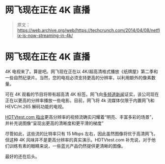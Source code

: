 # 网飞现在正在 4K 直播 

> 原文：<https://web.archive.org/web/https://techcrunch.com/2014/04/08/netflix-is-now-streaming-in-4k/>

# 网飞现在正在 4K 直播

4K 电视来了。算是吧。网飞现在正在以 4K/超高清格式播放《纸牌屋》第二季和一些自然纪录片。当然，您的电视必须支持更高的分辨率，以利用额外的像素数量。

可在 4K 观看的节目将带有超高清 4K 标签。网飞向[多频道新闻](https://web.archive.org/web/20221006235803/http://www.multichannel.com/news/tv-apps/netflix-starts-stream-4k/373677)证实，该公司现在正在以更高的分辨率播放一些电影。目前，网飞将 4k 流媒体仅限于内置网飞和 HEVC/H.265 解码功能的电视。

[HDTVtest.com 指出](https://web.archive.org/web/20221006235803/http://www.hdtvtest.co.uk/news/4k-streaming-201404063713.htm)更高分辨率的视频流确实闪耀着“明亮、丰富多彩的场景”，并补充说图像“呈现出更高的清晰度和更平滑的梯度”

尽管如此，这些流的比特率只有 15 Mbps 左右，因此虽然图像将优于高清网飞，但这种 4K 风味并不是更高分辨率的真实演示。HDTVtest.com 补充说，对于他们训练有素的眼睛来说，一些蓝光产品仍然提供更清晰的图像。

最好的还在后头。